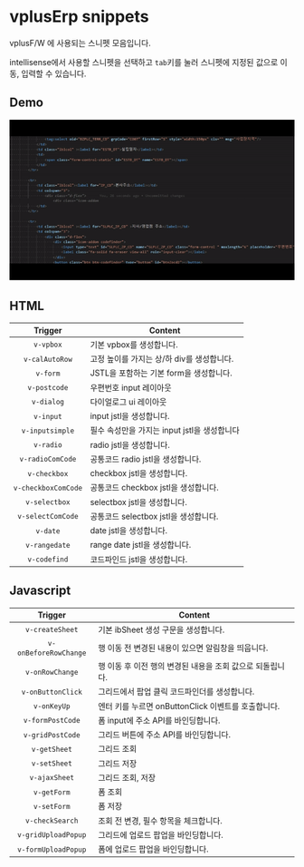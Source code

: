# vplusErp snippets

vplusF/W 에 사용되는 스니펫 모음입니다.

intellisense에서 사용할 스니펫을 선택하고 `tab`키를 눌러 스니펫에 지정된 값으로 이동, 입력할 수 있습니다.

## Demo
![htmldemo](images/htmldemo.gif)

## HTML
|Trigger        |Content                  |
|:-------------:|-------------------------|
|`v-vpbox`|기본 vpbox를 생성합니다.|
|`v-calAutoRow`|고정 높이를 가지는 상/하 div를 생성합니다.|
|`v-form`|JSTL을 포함하는 기본 form을 생성합니다.|
|`v-postcode`|우편번호 input 레이아웃|
|`v-dialog`|다이얼로그 ui 레이아웃|
|`v-input`|input jstl을 생성합니다.|
|`v-inputsimple`|필수 속성만을 가지는 input jstl을 생성합니다|
|`v-radio`|radio jstl을 생성합니다.|
|`v-radioComCode`|공통코드 radio jstl을 생성합니다.|
|`v-checkbox`|checkbox jstl을 생성합니다.|
|`v-checkboxComCode`|공통코드 checkbox jstl을 생성합니다.|
|`v-selectbox`|selectbox jstl을 생성합니다.|
|`v-selectComCode`|공통코드 selectbox jstl을 생성합니다.|
|`v-date`|date jstl을 생성합니다.|
|`v-rangedate`|range date jstl을 생성합니다.|
|`v-codefind`|코드파인드 jstl을 생성합니다.|

## Javascript
|Trigger        |Content                  |
|:-------------:|-------------------------|
|`v-createSheet`|기본 ibSheet 생성 구문을 생성합니다.|
|`v-onBeforeRowChange`|행 이동 전 변경된 내용이 있으면 알림창을 띄웁니다.|
|`v-onRowChange`|행 이동 후 이전 행의 변경된 내용을 조회 값으로 되돌립니다.|
|`v-onButtonClick`|그리드에서 팝업 클릭 코드파인더를 생성합니다.|
|`v-onKeyUp`|엔터 키를 누르면 onButtonClick 이벤트를 호출합니다.|
|`v-formPostCode`|폼 input에 주소 API를 바인딩합니다.|
|`v-gridPostCode`|그리드 버튼에 주소 API를 바인딩합니다.|
|`v-getSheet`|그리드 조회|
|`v-setSheet`|그리드 저장|
|`v-ajaxSheet`|그리드 조회, 저장|
|`v-getForm`|폼 조회|
|`v-setForm`|폼 저장|
|`v-checkSearch`|조회 전 변경, 필수 항목을 체크합니다.|
|`v-gridUploadPopup`|그리드에 업로드 팝업을 바인딩합니다.|
|`v-formUploadPopup`|폼에 업로드 팝업을 바인딩합니다.|
